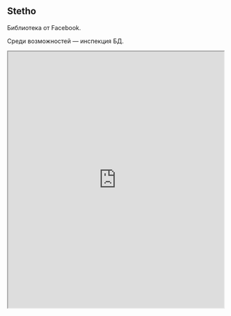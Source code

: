 ## Stetho

Библиотека от Facebook.

Среди возможностей — инспекция БД.

<iframe width=100% height=600px src="http://facebook.github.io/stetho/"></iframe>